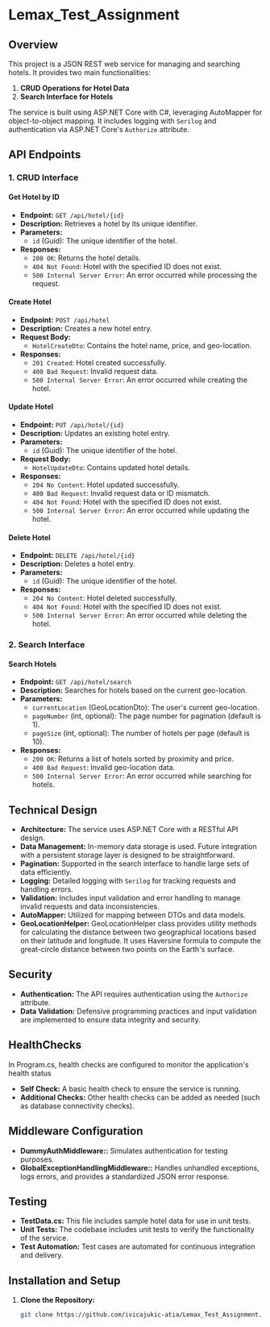 # Lemax_Test_Assignment


## Overview

This project is a JSON REST web service for managing and searching hotels. It provides two main functionalities:

1. **CRUD Operations for Hotel Data**
2. **Search Interface for Hotels**

The service is built using ASP.NET Core with C#, leveraging AutoMapper for object-to-object mapping. It includes logging with `Serilog` and authentication via ASP.NET Core's `Authorize` attribute.

## API Endpoints

### 1. CRUD Interface

#### Get Hotel by ID

- **Endpoint:** `GET /api/hotel/{id}`
- **Description:** Retrieves a hotel by its unique identifier.
- **Parameters:** 
  - `id` (Guid): The unique identifier of the hotel.
- **Responses:**
  - `200 OK`: Returns the hotel details.
  - `404 Not Found`: Hotel with the specified ID does not exist.
  - `500 Internal Server Error`: An error occurred while processing the request.

#### Create Hotel

- **Endpoint:** `POST /api/hotel`
- **Description:** Creates a new hotel entry.
- **Request Body:**
  - `HotelCreateDto`: Contains the hotel name, price, and geo-location.
- **Responses:**
  - `201 Created`: Hotel created successfully.
  - `400 Bad Request`: Invalid request data.
  - `500 Internal Server Error`: An error occurred while creating the hotel.

#### Update Hotel

- **Endpoint:** `PUT /api/hotel/{id}`
- **Description:** Updates an existing hotel entry.
- **Parameters:**
  - `id` (Guid): The unique identifier of the hotel.
- **Request Body:**
  - `HotelUpdateDto`: Contains updated hotel details.
- **Responses:**
  - `204 No Content`: Hotel updated successfully.
  - `400 Bad Request`: Invalid request data or ID mismatch.
  - `404 Not Found`: Hotel with the specified ID does not exist.
  - `500 Internal Server Error`: An error occurred while updating the hotel.

#### Delete Hotel

- **Endpoint:** `DELETE /api/hotel/{id}`
- **Description:** Deletes a hotel entry.
- **Parameters:**
  - `id` (Guid): The unique identifier of the hotel.
- **Responses:**
  - `204 No Content`: Hotel deleted successfully.
  - `404 Not Found`: Hotel with the specified ID does not exist.
  - `500 Internal Server Error`: An error occurred while deleting the hotel.

### 2. Search Interface

#### Search Hotels

- **Endpoint:** `GET /api/hotel/search`
- **Description:** Searches for hotels based on the current geo-location.
- **Parameters:**
  - `currentLocation` (GeoLocationDto): The user's current geo-location.
  - `pageNumber` (int, optional): The page number for pagination (default is 1).
  - `pageSize` (int, optional): The number of hotels per page (default is 10).
- **Responses:**
  - `200 OK`: Returns a list of hotels sorted by proximity and price.
  - `400 Bad Request`: Invalid geo-location data.
  - `500 Internal Server Error`: An error occurred while searching for hotels.

## Technical Design

- **Architecture:** The service uses ASP.NET Core with a RESTful API design.
- **Data Management:** In-memory data storage is used. Future integration with a persistent storage layer is designed to be straightforward.
- **Pagination:** Supported in the search interface to handle large sets of data efficiently.
- **Logging:** Detailed logging with `Serilog` for tracking requests and handling errors.
- **Validation:** Includes input validation and error handling to manage invalid requests and data inconsistencies.
- **AutoMapper:** Utilized for mapping between DTOs and data models.
- **GeoLocationHelper:** GeoLocationHelper class provides utility methods for calculating the distance between two geographical locations based on their latitude and longitude. It uses  Haversine formula to compute the great-circle distance between two points on the Earth's surface.

## Security

- **Authentication:** The API requires authentication using the `Authorize` attribute.
- **Data Validation:** Defensive programming practices and input validation are implemented to ensure data integrity and security.

## HealthChecks

In Program.cs, health checks are configured to monitor the application's health status
- **Self Check:** A basic health check to ensure the service is running.
- **Additional Checks:** Other health checks can be added as needed (such as database connectivity checks).

## Middleware Configuration

- **DummyAuthMiddleware::** Simulates authentication for testing purposes.
- **GlobalExceptionHandlingMiddleware::** Handles unhandled exceptions, logs errors, and provides a standardized JSON error response.

## Testing
- **TestData.cs:**  This file includes sample hotel data for use in unit tests.
- **Unit Tests:** The codebase includes unit tests to verify the functionality of the service.
- **Test Automation:** Test cases are automated for continuous integration and delivery.


## Installation and Setup

1. **Clone the Repository:**
   ```bash
   git clone https://github.com/ivicajukic-atia/Lemax_Test_Assignment.git
